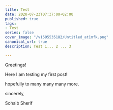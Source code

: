 ```yaml
---
title: Test
date: 2020-07-23T07:37:00+02:00
published: true
tags:
- Test
series: false
cover_image: "/v1595535182/Untitled_at1mfk.png"
canonical_url: true
description: Test 1... 2 ... 3

---
```

Greetings!  
  
Here I am testing my first post!  
  
hopefully to many many many more.

sincerely,

Sohaib Sherif